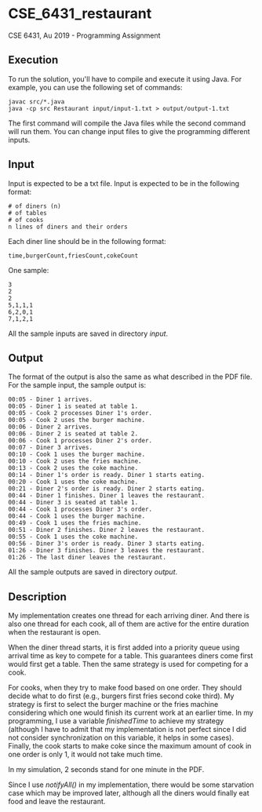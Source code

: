 # CSE_6431_restaurant
CSE 6431, Au 2019 - Programming Assignment

## Execution

To run the solution, you'll have to compile and execute it using Java. 
For example, you can use the following set of commands:

```shell
javac src/*.java
java -cp src Restaurant input/input-1.txt > output/output-1.txt
```

The first command will compile the Java files while the second command
will run them. You can change input files to give the programming different inputs. 

## Input

Input is expected to be a txt file. 
Input is expected
to be in the following format:

```text
# of diners (n)
# of tables
# of cooks
n lines of diners and their orders
```

Each diner line should be in the following format:

```text
time,burgerCount,friesCount,cokeCount
```

One sample:

```text
3
2
2
5,1,1,1
6,2,0,1
7,1,2,1
```
All the sample inputs are saved in directory *input*.

## Output

The format of the output is also the same as what described in the PDF file.
For the sample input, the sample output is:
 
```text
00:05 - Diner 1 arrives.
00:05 - Diner 1 is seated at table 1.
00:05 - Cook 2 processes Diner 1's order.
00:05 - Cook 2 uses the burger machine.
00:06 - Diner 2 arrives.
00:06 - Diner 2 is seated at table 2.
00:06 - Cook 1 processes Diner 2's order.
00:07 - Diner 3 arrives.
00:10 - Cook 1 uses the burger machine.
00:10 - Cook 2 uses the fries machine.
00:13 - Cook 2 uses the coke machine.
00:14 - Diner 1's order is ready. Diner 1 starts eating.
00:20 - Cook 1 uses the coke machine.
00:21 - Diner 2's order is ready. Diner 2 starts eating.
00:44 - Diner 1 finishes. Diner 1 leaves the restaurant.
00:44 - Diner 3 is seated at table 1.
00:44 - Cook 1 processes Diner 3's order.
00:44 - Cook 1 uses the burger machine.
00:49 - Cook 1 uses the fries machine.
00:51 - Diner 2 finishes. Diner 2 leaves the restaurant.
00:55 - Cook 1 uses the coke machine.
00:56 - Diner 3's order is ready. Diner 3 starts eating.
01:26 - Diner 3 finishes. Diner 3 leaves the restaurant.
01:26 - The last diner leaves the restaurant.
```

All the sample outputs are saved in directory *output*.

## Description

My implementation creates one thread for each arriving diner. And there is also one thread for each cook, all of them are active for the entire duration when the restaurant is open. 

When the diner thread starts, it is first added into a priority queue using arrival time as key to compete for a table. This guarantees diners come first would first get a table. Then the same strategy is used for competing for a cook. 

For cooks, when they try to make food based on one order. They should decide what to do first (e.g., burgers first fries second coke third). My strategy is first to select the burger machine or the fries machine considering which one would finish its current work at an earlier time. In my programming, I use a variable *finishedTime* to achieve my strategy (although I have to admit that my implementation is not perfect since I did not consider synchronization on this variable, it helps in some cases). Finally, the cook starts to make coke since the maximum amount of cook in one order is only 1, it would not take much time. 

In my simulation, 2 seconds stand for one minute in the PDF.

Since I use *notifyAll()* in my implementation, there would be some starvation case which may be improved later, although all the diners would finally eat food and leave the restaurant. 